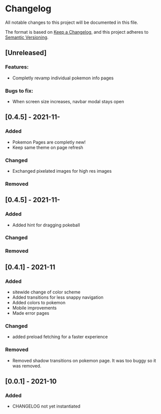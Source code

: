 # Changelog

All notable changes to this project will be documented in this file.

The format is based on [Keep a Changelog](https://keepachangelog.com/en/1.0.0/),
and this project adheres to [Semantic Versioning](https://semver.org/spec/v2.0.0.html).

## [Unreleased]

### Features:

- Completly revamp individual pokemon info pages

### Bugs to fix:

- When screen size increases, navbar modal stays open

## [0.4.5] - 2021-11-

### Added

- Pokemon Pages are completly new!
- Keep same theme on page refresh

### Changed

- Exchanged pixelated images for high res images

### Removed

## [0.4.5] - 2021-11-

### Added

- Added hint for dragging pokeball

### Changed

### Removed

## [0.4.1] - 2021-11

### Added

- sitewide change of color scheme
- Added transitions for less snappy navigation
- Added colors to pokemon
- Mobile improvements
- Made error pages

### Changed

- added preload fetching for a faster experience

### Removed

- Removed shadow transitions on pokemon page. It was too buggy so it was removed.

## [0.0.1] - 2021-10

### Added

- CHANGELOG not yet instantiated
